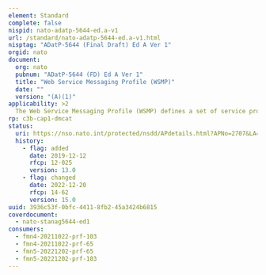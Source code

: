```yaml
---
element: Standard
complete: false
nispid: nato-adatp-5644-ed.a-v1
url: /standard/nato-adatp-5644-ed.a-v1.html
nisptag: "ADatP-5644 (Final Draft) Ed A Ver 1"
orgid: nato
document:
  org: nato
  pubnum: "ADatP-5644 (FD) Ed A Ver 1"
  title: "Web Service Messaging Profile (WSMP)"
  date: ""
  version: "(A)(1)"
applicability: >2
  The Web Service Messaging Profile (WSMP) defines a set of service profiles to exchange arbitrary XML-based messages. WSMP is extensible and may be used by any Community of Interest (COI). This profile supports the requirement to explicitly bind metadata to data (or subsets thereof) whereby the data is XML-based and exchanged between service consumers and service providers using the WSMP message wrapper mechanism.
rp: c3b-cap1-dmcat
status:
  uri: https://nso.nato.int/protected/nsdd/APdetails.html?APNo=2707&LA=EN
  history: 
    - flag: added
      date: 2019-12-12
      rfcp: 12-025
      version: 13.0
    - flag: changed
      date: 2022-12-20
      rfcp: 14-62
      version: 15.0
uuid: 3936c53f-0bfc-4411-8fb2-45a3424b6815
coverdocument:
  - nato-stanag5644-ed1
consumers:
  - fmn4-20211022-prf-103
  - fmn4-20211022-prf-65
  - fmn5-20221202-prf-65
  - fmn5-20221202-prf-103
---
```

